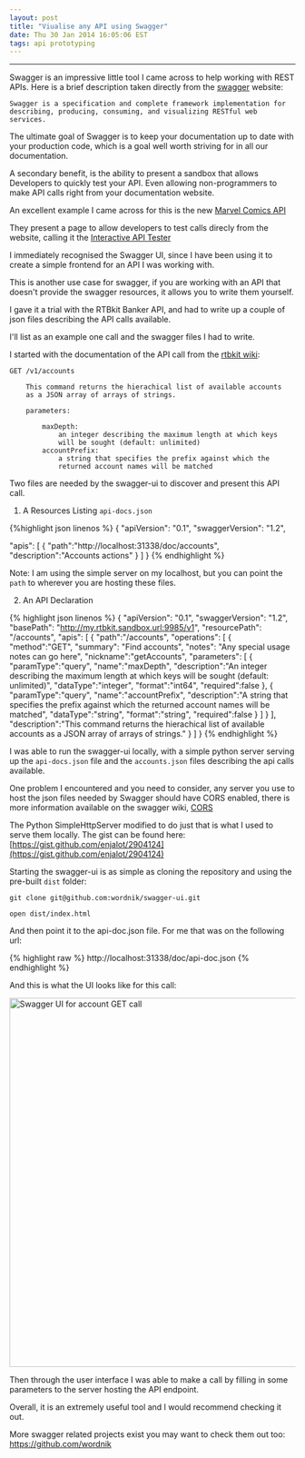 ```yaml
---
layout: post
title: "Viualise any API using Swagger"
date: Thu 30 Jan 2014 16:05:06 EST
tags: api prototyping
---
```


-----------------

Swagger is an impressive little tool I came across to help working with REST APIs.
Here is a brief description taken directly from the [swagger](https://helloreverb.com/developers/swagger) website: 

```
Swagger is a specification and complete framework implementation for 
describing, producing, consuming, and visualizing RESTful web services.
```

The ultimate goal of Swagger is to keep your documentation up to date with your production code, which is a goal well worth striving for in all our documentation.

A secondary benefit, is the ability to present a sandbox that allows Developers to quickly test your API. Even allowing non-programmers to make API calls right from your documentation website.

An excellent example I came across for this is the new [Marvel Comics API](http://developer.marvel.com/)

They present a page to allow developers to test calls direcly from the website, calling it the [Interactive API Tester](http://developer.marvel.com/docs)

I immediately recognised the Swagger UI, since I have been using it to create a simple frontend for an API I was working with.

This is another use case for swagger, if you are working with an API that doesn't provide the swagger resources, it allows you to write them yourself. 

I gave it a trial with the RTBkit Banker API, and had to write up a couple of json files describing the API calls available.

I'll list as an example one call and the swagger files I had to write.

I started with the documentation of the API call from the [rtbkit wiki](https://github.com/rtbkit/rtbkit/wiki/Banker-JSON-API):

```
GET /v1/accounts

    This command returns the hierachical list of available accounts 
    as a JSON array of arrays of strings.

    parameters:

        maxDepth:
            an integer describing the maximum length at which keys 
            will be sought (default: unlimited)
        accountPrefix:
            a string that specifies the prefix against which the 
            returned account names will be matched 

```

Two files are needed by the swagger-ui to discover and present this API call.

1. A Resources Listing ```api-docs.json```

{%highlight json linenos %}
{
  "apiVersion": "0.1",
  "swaggerVersion": "1.2",
  
  "apis": [
    {
        "path":"http://localhost:31338/doc/accounts",
        "description":"Accounts actions"
    }
  ]
}
{% endhighlight %}

Note: I am using the simple server on my localhost, but you can point the ```path``` to wherever you are hosting these files.

2. An API Declaration

{% highlight json linenos %}
{
    "apiVersion": "0.1",
    "swaggerVersion": "1.2",
    "basePath": "http://my.rtbkit.sandbox.url:9985/v1",
    "resourcePath": "/accounts",
    "apis": [
    {
        "path":"/accounts",
        "operations": [
        {
            "method":"GET",
            "summary": "Find accounts",
            "notes": "Any special usage notes can go here",
            "nickname":"getAccounts",
            "parameters": [
            {
                "paramType":"query",
                "name":"maxDepth",
                "description":"An integer describing the maximum length at which keys will be sought (default: unlimited)",
                "dataType":"integer",
                "format":"int64",
                "required":false
            },
            {
                "paramType":"query",
                "name":"accountPrefix",
                "description":"A string that specifies the prefix against which the returned account names will be matched",
                "dataType":"string",
                "format":"string",
                "required":false
            }
            ]
        }
        ],   
        "description":"This command returns the hierachical list of available accounts as a JSON array of arrays of strings."
    }
    ]
}
{% endhighlight %}

I was able to run the swagger-ui locally, with a simple python server serving up the ```api-docs.json``` file and the  ```accounts.json``` files describing the api calls available. 

One problem I encountered and you need to consider, any server you use to host the json files needed by Swagger should have CORS enabled, there is more information available on the swagger wiki, [CORS](https://github.com/wordnik/swagger-core/wiki/CORS)

The Python SimpleHttpServer modified to do just that is what I used to serve them locally.
The gist can be found here:
[https://gist.github.com/enjalot/2904124](https://gist.github.com/enjalot/2904124)


Starting the swagger-ui is as simple as cloning the repository and using the pre-built ```dist``` folder:

```
git clone git@github.com:wordnik/swagger-ui.git
```


```
open dist/index.html
```

And then point it to the api-doc.json file. For me that was on the following url:

{% highlight raw %}
http://localhost:31338/doc/api-doc.json
{% endhighlight %}

And this is what the UI looks like for this call:

<img src="{{ site.url }}/assets/swagger-screenshot.png" alt="Swagger UI for account GET call" style="width: 650px;"/>

Then through the user interface I was able to make a call by filling in some parameters to the server hosting the API endpoint.

Overall, it is an extremely useful tool and I would recommend checking it out.

More swagger related projects exist you may want to check them out too: https://github.com/wordnik
